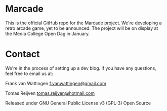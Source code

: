 Marcade
=======

This is the official GitHub repo for the Marcade project. We're developing a retro arcade game, yet to be announced. The project will be on display at the Media College Open Dag in January.

Contact
=======

We're in the process of setting up a dev blog. If you have any questions, feel free to email us at:

Frank van Wattingen
f.vanwattingen@gmail.com

Tomas Reijven
tomas.reijven@hotmail.com

Released under GNU General Public License v3 (GPL-3) Open Source


